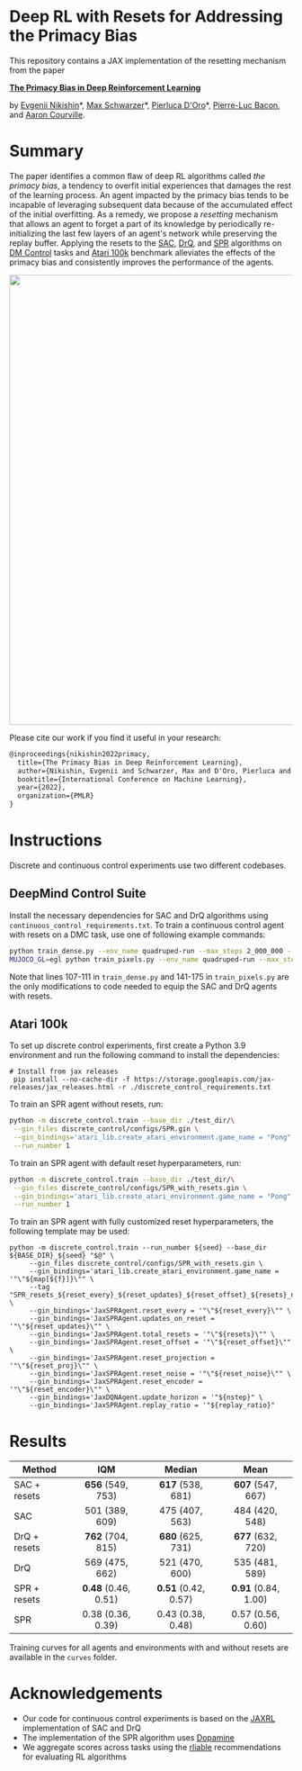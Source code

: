 # Deep RL with Resets for Addressing the Primacy Bias

This repository contains a JAX implementation of the resetting mechanism from the paper 

[**The Primacy Bias in Deep Reinforcement Learning**](https://arxiv.org/abs/2205.07802)

by [Evgenii Nikishin](https://evgenii-nikishin.github.io/)\*, [Max Schwarzer](https://scholar.google.com/citations?user=YmWRSvgAAAAJ)\*, [Pierluca D'Oro](https://proceduralia.github.io/)\*, [Pierre-Luc Bacon](https://pierrelucbacon.com/), and [Aaron Courville](https://scholar.google.com/citations?user=km6CP8cAAAAJ).


# Summary

The paper identifies a common flaw of deep RL algorithms called *the primacy bias*, a tendency to overfit initial experiences that damages the rest of the learning process.
An agent impacted by the primacy bias tends to be incapable of leveraging subsequent data because of the accumulated effect of the initial overfitting.
As a remedy, we propose a *resetting* mechanism that allows an agent to forget a part of its knowledge by periodically re-initializing the last few layers of an agent's network while preserving the replay buffer.
Applying the resets to the [SAC](https://arxiv.org/abs/1812.05905), [DrQ](https://arxiv.org/abs/2004.13649), and [SPR](https://arxiv.org/abs/2007.05929) algorithms on [DM Control](https://github.com/deepmind/dm_control) tasks and [Atari 100k](https://arxiv.org/abs/1903.00374) benchmark alleviates the effects of the primacy bias and consistently improves the performance of the agents.

<p align="center">
  <img src="https://user-images.githubusercontent.com/14283069/168692757-29b2e2ba-341c-42e0-b2c0-bbd519c03f37.png" width=800>
</p>

Please cite our work if you find it useful in your research:
```latex
@inproceedings{nikishin2022primacy,
  title={The Primacy Bias in Deep Reinforcement Learning},
  author={Nikishin, Evgenii and Schwarzer, Max and D'Oro, Pierluca and Bacon, Pierre-Luc and Courville, Aaron},
  booktitle={International Conference on Machine Learning},
  year={2022},
  organization={PMLR}
}
```


# Instructions

Discrete and continuous control experiments use two different codebases.

## DeepMind Control Suite

Install the necessary dependencies for SAC and DrQ algorithms using `continuous_control_requirements.txt`.
To train a continuous control agent with resets on a DMC task, use one of following example commands:

```bash
python train_dense.py --env_name quadruped-run --max_steps 2_000_000 --config.updates_per_step 3 --resets --reset_interval 200_000
MUJOCO_GL=egl python train_pixels.py --env_name quadruped-run --max_steps 2_000_000 --resets --reset_interval 100_000  # due to action repeats, the interval will be higher
```

Note that lines 107-111 in `train_dense.py` and 141-175 in `train_pixels.py` are the only modifications to code needed to equip the SAC and DrQ agents with resets.

## Atari 100k

To set up discrete control experiments, first create a Python 3.9 environment and run the following command to install the dependencies:
``` 
# Install from jax releases
 pip install --no-cache-dir -f https://storage.googleapis.com/jax-releases/jax_releases.html -r ./discrete_control_requirements.txt
```

To train an SPR agent without resets, run:
```bash
python -m discrete_control.train --base_dir ./test_dir/\
 --gin_files discrete_control/configs/SPR.gin \
 --gin_bindings='atari_lib.create_atari_environment.game_name = "Pong"' \
 --run_number 1
```

To train an SPR agent with default reset hyperparameters, run:
```bash
python -m discrete_control.train --base_dir ./test_dir/\
 --gin_files discrete_control/configs/SPR_with_resets.gin \
 --gin_bindings='atari_lib.create_atari_environment.game_name = "Pong"' \
 --run_number 1
```

To train an SPR agent with fully customized reset hyperparameters, the following template may be used:
```
python -m discrete_control.train --run_number ${seed} --base_dir ${BASE_DIR}_${seed} "$@" \
     --gin_files discrete_control/configs/SPR_with_resets.gin \
     --gin_bindings='atari_lib.create_atari_environment.game_name = '"\"${map[${f}]}\"" \
     --tag "SPR_resets_${reset_every}_${reset_updates}_${reset_offset}_${resets}_n${nstep}_rr${replay_ratio}" \
     --gin_bindings='JaxSPRAgent.reset_every = '"\"${reset_every}\"" \
     --gin_bindings='JaxSPRAgent.updates_on_reset = '"\"${reset_updates}\"" \
     --gin_bindings='JaxSPRAgent.total_resets = '"\"${resets}\"" \
     --gin_bindings='JaxSPRAgent.reset_offset = '"\"${reset_offset}\"" \
     --gin_bindings='JaxSPRAgent.reset_projection = '"\"${reset_proj}\"" \
     --gin_bindings='JaxSPRAgent.reset_noise = '"\"${reset_noise}\"" \
     --gin_bindings='JaxSPRAgent.reset_encoder = '"\"${reset_encoder}\"" \
     --gin_bindings='JaxDQNAgent.update_horizon = '"${nstep}" \
     --gin_bindings='JaxSPRAgent.replay_ratio = '"${replay_ratio}"  
```

# Results

| Method       | IQM                   | Median                | Mean                  |
| ------------ |:---------------------:|:---------------------:|:---------------------:|
| SAC + resets | **656**   (549,  753) | **617**   (538,  681) | **607**   (547,  667) |
| SAC          |   501     (389,  609) |   475     (407,  563) |   484     (420,  548) |
| DrQ + resets | **762**   (704,  815) | **680**   (625,  731) | **677**   (632,  720) |
| DrQ          |   569     (475,  662) |   521     (470,  600) |   535     (481,  589) |
| SPR + resets | **0.48** (0.46, 0.51) | **0.51** (0.42, 0.57) | **0.91** (0.84, 1.00) |
| SPR          |   0.38   (0.36, 0.39) |   0.43   (0.38, 0.48) |   0.57   (0.56, 0.60) |

Training curves for all agents and environments with and without resets are available in the `curves` folder.


# Acknowledgements

* Our code for continuous control experiments is based on the [JAXRL](https://github.com/ikostrikov/jaxrl) implementation of SAC and DrQ
* The implementation of the SPR algorithm uses [Dopamine](https://github.com/google/dopamine)
* We aggregate scores across tasks using the [rliable](https://github.com/google-research/rliable) recommendations for evaluating RL algorithms

